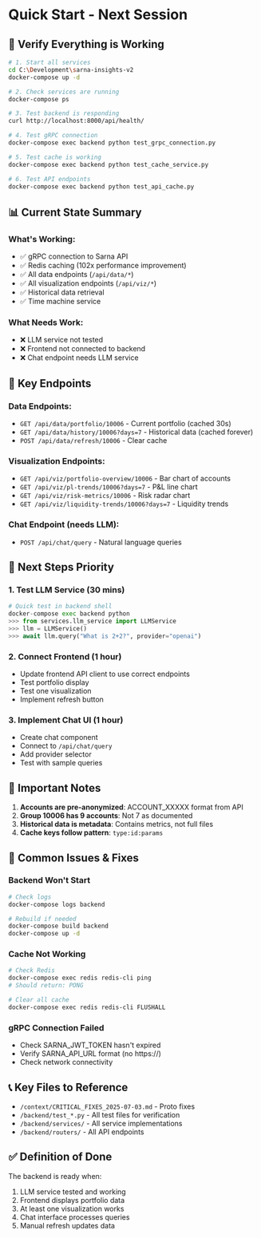 # Quick Start - Next Session

## 🚀 Verify Everything is Working

```bash
# 1. Start all services
cd C:\Development\sarna-insights-v2
docker-compose up -d

# 2. Check services are running
docker-compose ps

# 3. Test backend is responding
curl http://localhost:8000/api/health/

# 4. Test gRPC connection
docker-compose exec backend python test_grpc_connection.py

# 5. Test cache is working
docker-compose exec backend python test_cache_service.py

# 6. Test API endpoints
docker-compose exec backend python test_api_cache.py
```

## 📊 Current State Summary

### What's Working:
- ✅ gRPC connection to Sarna API
- ✅ Redis caching (102x performance improvement)
- ✅ All data endpoints (`/api/data/*`)
- ✅ All visualization endpoints (`/api/viz/*`)
- ✅ Historical data retrieval
- ✅ Time machine service

### What Needs Work:
- ❌ LLM service not tested
- ❌ Frontend not connected to backend
- ❌ Chat endpoint needs LLM service

## 🔧 Key Endpoints

### Data Endpoints:
- `GET /api/data/portfolio/10006` - Current portfolio (cached 30s)
- `GET /api/data/history/10006?days=7` - Historical data (cached forever)
- `POST /api/data/refresh/10006` - Clear cache

### Visualization Endpoints:
- `GET /api/viz/portfolio-overview/10006` - Bar chart of accounts
- `GET /api/viz/pl-trends/10006?days=7` - P&L line chart
- `GET /api/viz/risk-metrics/10006` - Risk radar chart
- `GET /api/viz/liquidity-trends/10006?days=7` - Liquidity trends

### Chat Endpoint (needs LLM):
- `POST /api/chat/query` - Natural language queries

## 🎯 Next Steps Priority

### 1. Test LLM Service (30 mins)
```python
# Quick test in backend shell
docker-compose exec backend python
>>> from services.llm_service import LLMService
>>> llm = LLMService()
>>> await llm.query("What is 2+2?", provider="openai")
```

### 2. Connect Frontend (1 hour)
- Update frontend API client to use correct endpoints
- Test portfolio display
- Test one visualization
- Implement refresh button

### 3. Implement Chat UI (1 hour)
- Create chat component
- Connect to `/api/chat/query`
- Add provider selector
- Test with sample queries

## 📝 Important Notes

1. **Accounts are pre-anonymized**: ACCOUNT_XXXXX format from API
2. **Group 10006 has 9 accounts**: Not 7 as documented
3. **Historical data is metadata**: Contains metrics, not full files
4. **Cache keys follow pattern**: `type:id:params`

## 🐛 Common Issues & Fixes

### Backend Won't Start
```bash
# Check logs
docker-compose logs backend

# Rebuild if needed
docker-compose build backend
docker-compose up -d
```

### Cache Not Working
```bash
# Check Redis
docker-compose exec redis redis-cli ping
# Should return: PONG

# Clear all cache
docker-compose exec redis redis-cli FLUSHALL
```

### gRPC Connection Failed
- Check SARNA_JWT_TOKEN hasn't expired
- Verify SARNA_API_URL format (no https://)
- Check network connectivity

## 📞 Key Files to Reference

- `/context/CRITICAL_FIXES_2025-07-03.md` - Proto fixes
- `/backend/test_*.py` - All test files for verification
- `/backend/services/` - All service implementations
- `/backend/routers/` - All API endpoints

## ✅ Definition of Done

The backend is ready when:
1. LLM service tested and working
2. Frontend displays portfolio data
3. At least one visualization works
4. Chat interface processes queries
5. Manual refresh updates data

